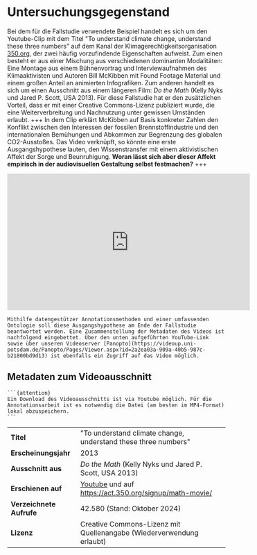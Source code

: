 # Untersuchungsgegenstand

Bei dem für die Fallstudie verwendete Beispiel handelt es sich um den Youtube-Clip mit dem Titel "To understand climate change, understand these three numbers" auf dem Kanal der Klimagerechtigkeitsorganisation [350.org](https://350.org/?r=DE&c=EU), der zwei häufig vorzufindende Eigenschaften aufweist. Zum einen besteht er aus einer Mischung aus verschiedenen dominanten Modalitäten: Eine Montage aus einem Bühnenvortrag und Interviewaufnahmen des Klimaaktivisten und Autoren Bill McKibben mit Found Footage Material und einem großen Anteil an animierten Infografiken. Zum anderen handelt es sich um einen Ausschnitt aus einem längeren Film: *Do the Math* (Kelly Nyks und Jared P. Scott, USA 2013). Für diese Fallstudie hat er den zusätzlichen Vorteil, dass er mit einer Creative Commons-Lizenz publiziert wurde, die eine Weiterverbreitung und Nachnutzung unter gewissen Umständen erlaubt. 
+++
In dem Clip erklärt McKibben auf Basis konkreter Zahlen den Konflikt zwischen den Interessen der fossilen Brennstoffindustrie und den internationalen Bemühungen und Abkommen zur Begrenzung des globalen CO2-Ausstoßes. Das Video verknüpft, so könnte eine erste Ausgangshypothese lauten, den Wissenstransfer mit einem aktivistischen Affekt der Sorge und Beunruhigung. **Woran lässt sich aber dieser Affekt empirisch in der audiovisuellen Gestaltung selbst festmachen?**
+++
<iframe width="560" height="315" src="https://www.youtube.com/embed/5KtGg-Lvxso?si=kDabxiJWcgUca6f-" title="YouTube video player" frameborder="0" allow="accelerometer; autoplay; clipboard-write; encrypted-media; gyroscope; picture-in-picture; web-share" referrerpolicy="strict-origin-when-cross-origin" allowfullscreen></iframe>             

```{note}
Mithilfe datengestützer Annotationsmethoden und einer umfassenden Ontologie soll diese Ausgangshypothese am Ende der Fallstudie beantwortet werden. Eine Zusammenstellung der Metadaten des Videos ist nachfolgend eingebettet. Über den unten aufgeführten YouTube-Link sowie über unseren Videoserver [Panopto](https://videoup.uni-potsdam.de/Panopto/Pages/Viewer.aspx?id=2a2ea03a-909a-40b5-987c-b21800bd9d13) ist ebenfalls ein Zugriff auf das Video möglich.
```

## Metadaten zum Videoausschnitt

````{margin}
```{attention}
Ein Download des Videoausschnitts ist via Youtube möglich. Für die Annotationsarbeit ist es notwendig die Datei (am besten im MP4-Format) lokal abzuspeichern.
```
````


|                     |                                                    |
|---------------------|----------------------------------------------------|
| **Titel**           | "To understand climate change, understand these three numbers" |
| **Erscheinungsjahr**| 2013                                               |
| **Ausschnitt aus**  | *Do the Math* (Kelly Nyks und Jared P. Scott, USA 2013)                                     |
| **Erschienen auf**  | [Youtube](https://www.youtube.com/watch?v=5KtGg-Lvxso) und auf https://act.350.org/signup/math-movie/ |
| **Verzeichnete Aufrufe** | 42.580 (Stand: Oktober 2024)                    |
| **Lizenz**          | Creative Commons-Lizenz mit Quellenangabe (Wiederverwendung erlaubt) |

